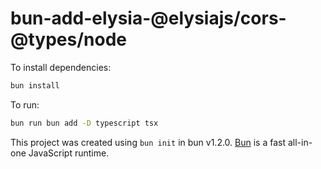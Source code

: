 # bun-add-elysia-@elysiajs/cors-@types/node

To install dependencies:

```bash
bun install
```

To run:

```bash
bun run bun add -D typescript tsx
```

This project was created using `bun init` in bun v1.2.0. [Bun](https://bun.sh) is a fast all-in-one JavaScript runtime.
